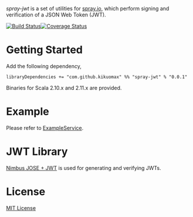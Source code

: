*spray-jwt* is a set of utilities for [spray.io](http://spray.io), which perform signing and verification of a JSON Web Token (JWT).

[![Build Status](https://travis-ci.org/PovilasID/spray-jwt.svg?branch=master)](https://travis-ci.org/PovilasID/spray-jwt)[![Coverage Status](https://coveralls.io/repos/PovilasID/spray-jwt/badge.svg)](https://coveralls.io/r/PovilasID/spray-jwt)

Getting Started
===============

Add the following dependency,

	libraryDependencies += "com.github.kikuomax" %% "spray-jwt" % "0.0.1"

Binaries for Scala 2.10.x and 2.11.x are provided.

Example
=======

Please refer to [ExampleService](src/test/scala/com/github/kikuomax/spray/jwt/ExampleService.scala).

JWT Library
===========

[Nimbus JOSE + JWT](http://connect2id.com/products/nimbus-jose-jwt) is used for generating and verifying JWTs.

License
=======

[MIT License](http://opensource.org/licenses/MIT)
